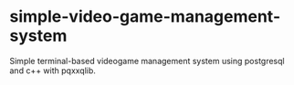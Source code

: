 # simple-video-game-management-system

Simple terminal-based videogame management system using postgresql and c++ with pqxxqlib. 
